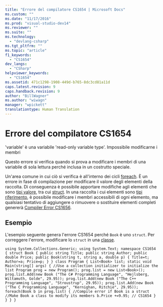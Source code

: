 ```yaml
---
title: "Errore del compilatore CS1654 | Microsoft Docs"
ms.custom: ""
ms.date: "11/17/2016"
ms.prod: "visual-studio-dev14"
ms.reviewer: ""
ms.suite: ""
ms.technology: 
  - "devlang-csharp"
ms.tgt_pltfrm: ""
ms.topic: "article"
f1_keywords: 
  - "CS1654"
dev_langs: 
  - "CSharp"
helpviewer_keywords: 
  - "CS1654"
ms.assetid: 471c1298-1908-449d-b765-8dc3cd81a11d
caps.latest.revision: 9
caps.handback.revision: 9
author: "BillWagner"
ms.author: "wiwagn"
manager: "wpickett"
translationtype: Human Translation
---
```

# Errore del compilatore CS1654
'variable' è una variabile 'read\-only variable type'. Impossibile modificarne i membri  
  
 Questo errore si verifica quando si prova a modificare i membri di una variabile di sola lettura perché inclusa in un costrutto speciale.  
  
 Un'area comune in cui ciò si verifica è all'interno dei cicli [foreach](../../csharp/language-reference/keywords/foreach-in.md). È un errore in fase di compilazione per modificare il valore degli elementi della raccolta. Di conseguenza è possibile apportare modifiche agli elementi che sono [tipi valore](../../csharp/language-reference/keywords/value-types.md), tra cui [struct](../../csharp/programming-guide/classes-and-structs/structs.md). In una raccolta i cui elementi sono [tipi riferimento](../../csharp/language-reference/keywords/reference-types.md), è possibile modificare i membri accessibili di ogni elemento, ma qualsiasi tentativo di aggiungere o rimuovere o sostituire elementi completi genererà [Compiler Error CS1656](../../csharp/language-reference/compiler-messages/cs1656.md).  
  
## Esempio  
 L'esempio seguente genera l'errore CS1654 perché `Book` è uno `struct`. Per correggere l'errore, modificare lo `struct` in una [classe](../../csharp/language-reference/keywords/class.md).  
  
```  
using System.Collections.Generic; using System.Text; namespace CS1654 { struct Book { public string Title; public string Author; public double Price; public Book(string t, string a, double p) { Title=t; Author=a; Price=p; } } class Program { List<Book> list; static void Main(string[] args) { //Use a collection initializer to initialize the list Program prog = new Program(); prog.list = new List<Book>(); prog.list.Add(new Book ("The C# Programming Language", "Hejlsberg, Wiltamuth, Golde", 29.95)); prog.list.Add(new Book ("The C++ Programming Language", "Stroustrup", 29.95)); prog.list.Add(new Book ("The C Programming Language", "Kernighan, Ritchie", 29.95)); foreach(Book b in prog.list) { //Compile error if Book is a struct //Make Book a class to modify its members b.Price +=9.95; // CS1654 } } } }  
  
```